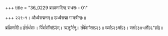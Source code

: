 +++
title = "36_0229 ब्राह्मणादिन्द्र राधसः - 01"

+++
२२९-१। और्ध्वसद्मनम्॥ ऊर्ध्वसद्मा गायत्रीन्द्रः॥

ब्रा꣥꣯ह्मणा꣯दी॥ द्र꣢रा꣯ध꣡साः। पि꣢बा꣯सो꣡माऽ᳒२᳒म्। ऋतूꣳ꣯र꣡नू॥ त꣢वे꣯दाꣳ꣡साऽ२३॥ ख्या꣡ऽ२३मा꣤ऽ३। स्ता꣢ऽ३४५र्तोऽ६"हा꣥इ॥